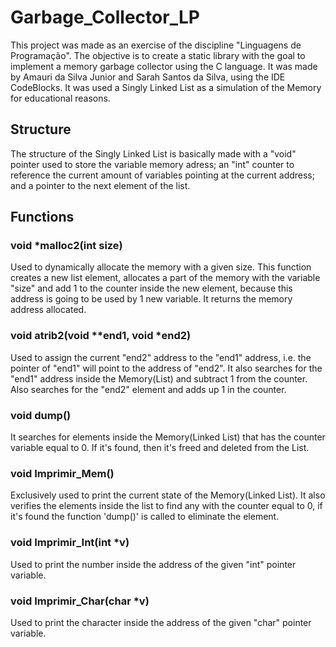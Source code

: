 # Garbage_Collector_LP

This project was made as an exercise of the discipline "Linguagens de Programação". The objective is to create a static library with the goal to implement a memory garbage collector using the C language. It was made by Amauri da Silva Junior and Sarah Santos da Silva, using the IDE CodeBlocks. It was used a Singly Linked List as a simulation of the Memory for educational reasons. 

## Structure
The structure of the Singly Linked List is basically made with a "void" pointer used to store the variable memory adress; an "int" counter to reference the current amount of variables pointing at the current address; and a pointer to the next element of the list. 

## Functions 

### void *malloc2(int size) 
Used to dynamically allocate the memory with a given size. This function creates a new list element, allocates a part of the memory with the variable "size" and add 1 to the counter inside the new element, because this address is going to be used by 1 new variable. It returns the memory address allocated. 

### void atrib2(void **end1, void *end2)
Used to assign the current "end2" address to the "end1" address, i.e. the pointer of "end1" will point to the address of "end2". It also searches for the "end1" address inside the Memory(List) and subtract 1 from the counter. Also searches for the "end2" element and adds up 1 in the counter.

### void dump()
It searches for elements inside the Memory(Linked List) that has the counter variable equal to 0. If it's found, then it's freed and deleted from the List.

### void Imprimir_Mem()
Exclusively used to print the current state of the Memory(Linked List). It also verifies the elements inside the list to find any with the counter equal to 0, if it's found the function 'dump()' is called to eliminate the element. 

### void Imprimir_Int(int *v)
Used to print the number inside the address of the given "int" pointer variable.

### void Imprimir_Char(char *v)
Used to print the character inside the address of the given "char" pointer variable.
